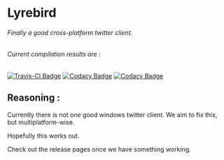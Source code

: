 # Lyrebird
###### Finally a good cross-platform twitter client.

###### Current compilation results are :

[![Travis-CI Badge](https://travis-ci.org/Tristan971/Lyrebird.svg?branch=master)](https://travis-ci.org/Tristan971/Lyrebird)
[![Codacy Badge](https://api.codacy.com/project/badge/Grade/63206a65b5a146d3a1af5d8c4b90eef7)](https://www.codacy.com/app/Tristan971/Lyrebird)
[![Codacy Badge](https://api.codacy.com/project/badge/Coverage/63206a65b5a146d3a1af5d8c4b90eef7)](https://www.codacy.com/app/Tristan971/Lyrebird)

## Reasoning :
Currently there is not one good windows twitter client.
We aim to fix this, but multiplatform-wise.

Hopefully this works out.

Check out the release pages once we have something working.
